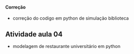 #### Correção
- correção do codigo em python de simulação biblioteca
## Atividade aula 04
- modelagem de restaurante universitário em python
